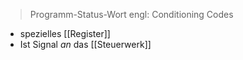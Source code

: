 > Programm-Status-Wort
> engl: Conditioning Codes

- spezielles [[Register]]
- Ist Signal _an_ das [[Steuerwerk]]
